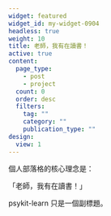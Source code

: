 ```yaml
---
widget: featured
widget_id: my-widget-0904
headless: true
weight: 10
title: 老師，我有在讀書！
active: true
content:
  page_type: 
    - post
    - project
  count: 0
  order: desc
  filters:
    tag: ""
    category: ""
    publication_type: ""
design:
  view: 1
---
```





個人部落格的核心理念是：

「老師，我有在讀書！」

psykit-learn 只是一個副標題。
